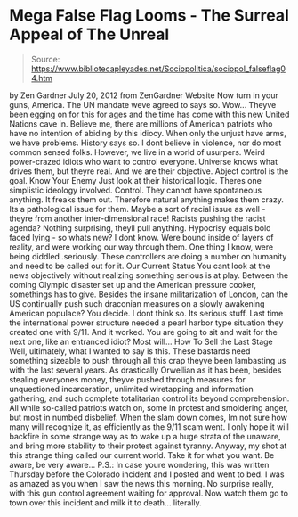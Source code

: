 # Mega False Flag Looms - The Surreal Appeal of The Unreal

> Source: https://www.bibliotecapleyades.net/Sociopolitica/sociopol_falseflag04.htm

by Zen Gardner
July 20, 2012
from
ZenGardner Website
Now turn in your guns, America.
The UN
mandate weve agreed to says so.
Wow...
Theyve been egging on for this for ages and the time has come with this new
United
Nations cave in.
Believe me, there are millions of American patriots who have no
intention of abiding by this idiocy.
When only the unjust have arms, we have problems. History says so.
I dont believe in violence, nor do most common sensed folks. However, we
live in a world of usurpers. Weird power-crazed idiots who want to control
everyone. Universe knows what drives them, but theyre real.
And we are
their objective.
Abject control is the goal.
Know Your Enemy
Just look at their historical logic. Theres one simplistic ideology
involved.
Control.
They cannot have spontaneous anything. It freaks them out. Therefore natural
anything makes them crazy. Its a pathological issue for them. Maybe a sort
of racial issue as well - theyre from another inter-dimensional race!
Racists pushing the racist agenda? Nothing surprising, theyll pull
anything. Hypocrisy equals bold faced lying - so whats new?
I dont know. Were bound inside of layers of reality, and were working our
way through them. One thing I know, were being diddled
.seriously.
These controllers are doing a number on humanity and need to be called out
for it.
Our Current Status
You cant look at the news objectively without realizing something serious
is at play.
Between the coming Olympic disaster set up and the American pressure cooker,
somethings has to give.
Besides the
insane militarization of London, can the US continually push
such draconian measures on a slowly awakening American populace?
You decide. I dont think so. Its serious stuff. Last time the
international power structure needed a pearl harbor type situation they
created one with 9/11.
And it worked.
You are going to sit and wait for the next one, like an entranced idiot?
Most will...
How To Sell the Last
Stage
Well, ultimately, what I wanted to say is this.
These bastards need
something sizeable to push through all this crap theyve been lambasting us
with the last several years. As drastically Orwellian as it has been,
besides stealing everyones money, theyve pushed through measures for
unquestioned incarceration, unlimited wiretapping and information gathering,
and such complete totalitarian control its beyond comprehension.
All while so-called patriots watch on, some in protest and smoldering
anger, but most in numbed disbelief.
When the slam down comes, Im not sure how many will recognize it, as
efficiently as
the 9/11 scam went. I only hope it will backfire in some
strange way as to wake up a huge strata of the unaware, and bring more
stability to their protest against tyranny.
Anyway, my shot at this strange thing called our current world.
Take it for what you want.
Be aware, be very aware...
P.S.: In case youre
wondering, this was written Thursday before the Colorado incident and I
posted and went to bed. I was as amazed as you when I saw the news this
morning. No surprise really, with this gun control agreement waiting for
approval. Now watch them go to town over this incident and milk it to
death... literally.
